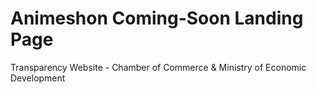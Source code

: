 # Animeshon Coming-Soon Landing Page
Transparency Website - Chamber of Commerce &amp; Ministry of Economic Development
